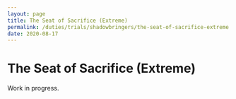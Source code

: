 ```yaml
---
layout: page
title: The Seat of Sacrifice (Extreme)
permalink: /duties/trials/shadowbringers/the-seat-of-sacrifice-extreme
date: 2020-08-17
---
```


# The Seat of Sacrifice (Extreme)

Work in progress.
